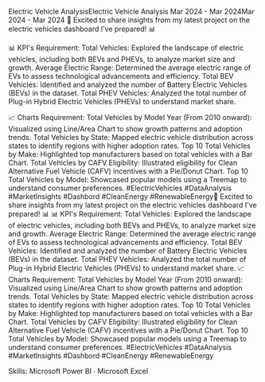
Electric Vehicle AnalysisElectric Vehicle Analysis
Mar 2024 - Mar 2024Mar 2024 - Mar 2024
🚗 Excited to share insights from my latest project on the electric vehicles dashboard I've prepared! 📊

📊 KPI's Requirement:
Total Vehicles: Explored the landscape of electric vehicles, including both BEVs and PHEVs, to analyze market size and growth.
Average Electric Range: Determined the average electric range of EVs to assess technological advancements and efficiency.
Total BEV Vehicles: Identified and analyzed the number of Battery Electric Vehicles (BEVs) in the dataset.
Total PHEV Vehicles: Analyzed the total number of Plug-in Hybrid Electric Vehicles (PHEVs) to understand market share.

📈 Charts Requirement:
Total Vehicles by Model Year (From 2010 onward): Visualized using Line/Area Chart to show growth patterns and adoption trends.
Total Vehicles by State: Mapped electric vehicle distribution across states to identify regions with higher adoption rates.
Top 10 Total Vehicles by Make: Highlighted top manufacturers based on total vehicles with a Bar Chart.
Total Vehicles by CAFV Eligibility: Illustrated eligibility for Clean Alternative Fuel Vehicle (CAFV) incentives with a Pie/Donut Chart.
Top 10 Total Vehicles by Model: Showcased popular models using a Treemap to understand consumer preferences.
#ElectricVehicles #DataAnalysis #MarketInsights #Dashbord #CleanEnergy #RenewableEnergy🚗 Excited to share insights from my latest project on the electric vehicles dashboard I've prepared! 📊 📊 KPI's Requirement: Total Vehicles: Explored the landscape of electric vehicles, including both BEVs and PHEVs, to analyze market size and growth. Average Electric Range: Determined the average electric range of EVs to assess technological advancements and efficiency. Total BEV Vehicles: Identified and analyzed the number of Battery Electric Vehicles (BEVs) in the dataset. Total PHEV Vehicles: Analyzed the total number of Plug-in Hybrid Electric Vehicles (PHEVs) to understand market share. 📈 Charts Requirement: Total Vehicles by Model Year (From 2010 onward): Visualized using Line/Area Chart to show growth patterns and adoption trends. Total Vehicles by State: Mapped electric vehicle distribution across states to identify regions with higher adoption rates. Top 10 Total Vehicles by Make: Highlighted top manufacturers based on total vehicles with a Bar Chart. Total Vehicles by CAFV Eligibility: Illustrated eligibility for Clean Alternative Fuel Vehicle (CAFV) incentives with a Pie/Donut Chart. Top 10 Total Vehicles by Model: Showcased popular models using a Treemap to understand consumer preferences. #ElectricVehicles #DataAnalysis #MarketInsights #Dashbord #CleanEnergy #RenewableEnergy

Skills: Microsoft Power BI · Microsoft Excel
